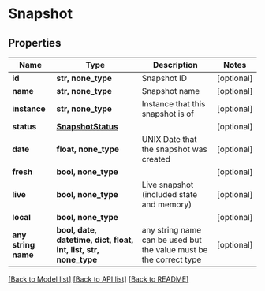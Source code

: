 # Snapshot


## Properties
Name | Type | Description | Notes
------------ | ------------- | ------------- | -------------
**id** | **str, none_type** | Snapshot ID | [optional] 
**name** | **str, none_type** | Snapshot name | [optional] 
**instance** | **str, none_type** | Instance that this snapshot is of | [optional] 
**status** | [**SnapshotStatus**](SnapshotStatus.md) |  | [optional] 
**date** | **float, none_type** | UNIX Date that the snapshot was created | [optional] 
**fresh** | **bool, none_type** |  | [optional] 
**live** | **bool, none_type** | Live snapshot (included state and memory) | [optional] 
**local** | **bool, none_type** |  | [optional] 
**any string name** | **bool, date, datetime, dict, float, int, list, str, none_type** | any string name can be used but the value must be the correct type | [optional]

[[Back to Model list]](../README.md#documentation-for-models) [[Back to API list]](../README.md#documentation-for-api-endpoints) [[Back to README]](../README.md)


